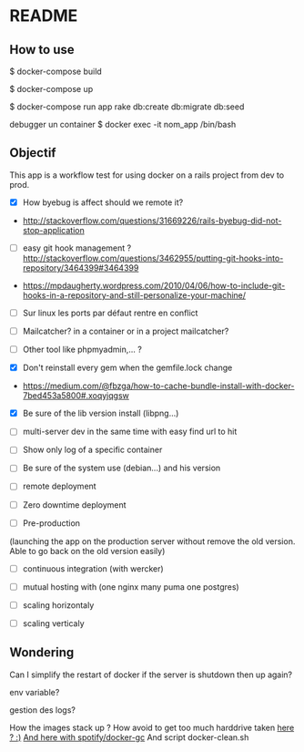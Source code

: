 # README

## How to use

$ docker-compose build

$ docker-compose up

$ docker-compose run app rake db:create db:migrate db:seed

debugger un container
$ docker exec -it nom_app /bin/bash

## Objectif

This app is a workflow test for using docker on a rails project from dev to prod.

* [x] How byebug is affect should we remote it?
* http://stackoverflow.com/questions/31669226/rails-byebug-did-not-stop-application

* [ ] easy git hook management ? http://stackoverflow.com/questions/3462955/putting-git-hooks-into-repository/3464399#3464399
* https://mpdaugherty.wordpress.com/2010/04/06/how-to-include-git-hooks-in-a-repository-and-still-personalize-your-machine/

* [ ] Sur linux les ports par défaut rentre en conflict

* [ ] Mailcatcher? in a container or in a project mailcatcher?

* [ ] Other tool like phpmyadmin,... ?

* [x] Don't reinstall every gem when the gemfile.lock change
* https://medium.com/@fbzga/how-to-cache-bundle-install-with-docker-7bed453a5800#.xoqyjqgsw

* [x] Be sure of the lib version install (libpng...)

* [ ] multi-server dev in the same time with easy find url to hit

* [ ] Show only log of a specific container

* [ ] Be sure of the system use (debian...) and his version

* [ ] remote deployment

* [ ] Zero downtime deployment

* [ ] Pre-production

 (launching the app on the production server without remove the old version. Able to go back on the old version easily)

* [ ] continuous integration (with wercker)

* [ ] mutual hosting with (one nginx many puma one postgres)

* [ ] scaling horizontaly

* [ ] scaling verticaly



## Wondering

Can I simplify the restart of docker if the server is shutdown then up again?

env variable?

gestion des logs?

How the images stack up ? How avoid to get too much harddrive taken
[here ? :)](https://gist.github.com/ngpestelos/4fc2e31e19f86b9cf10b)
[And here with spotify/docker-gc](https://github.com/spotify/docker-gc)
And script docker-clean.sh
